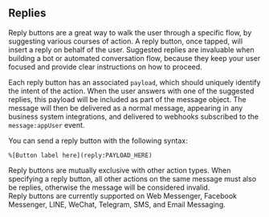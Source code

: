 ## Replies

Reply buttons are a great way to walk the user through a specific flow, by suggesting various courses of action. A reply button, once tapped, will insert a reply on behalf of the user. Suggested replies are invaluable when building a bot or automated conversation flow, because they keep your user focused and provide clear instructions on how to proceed.

Each reply button has an associated `payload`, which should uniquely identify the intent of the action. When the user answers with one of the suggested replies, this payload will be included as part of the message object. The message will then be delivered as a normal message, appearing in any business system integrations, and delivered to webhooks subscribed to the `message:appUser` event.

You can send a reply button with the following syntax:

```
%[Button label here](reply:PAYLOAD_HERE)
```
<aside class="notice">
Reply buttons are mutually exclusive with other action types. When specifying a reply button, all other actions on the same message must also be replies, otherwise the message will be considered invalid.
</aside>
<aside class="notice">
Reply buttons are currently supported on Web Messenger, Facebook Messenger, LINE, WeChat, Telegram, SMS, and Email Messaging.
</aside>
